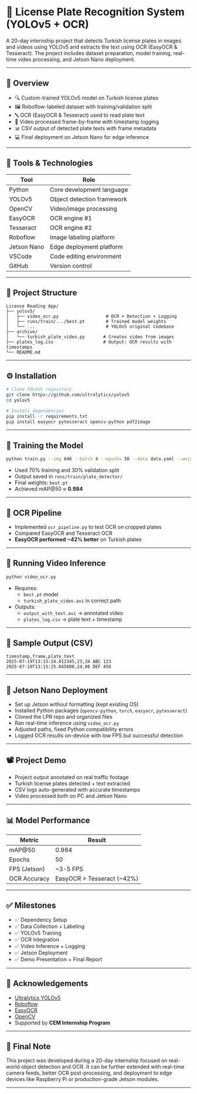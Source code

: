 # 🚗 License Plate Recognition System (YOLOv5 + OCR)

A 20-day internship project that detects Turkish license plates in images and videos using YOLOv5 and extracts the text using OCR (EasyOCR & Tesseract). The project includes dataset preparation, model training, real-time video processing, and Jetson Nano deployment.

---

## 📌 Overview

- 🔍 Custom-trained YOLOv5 model on Turkish license plates  
- 🖼️ Roboflow-labeled dataset with training/validation split  
- 🔤 OCR (EasyOCR & Tesseract) used to read plate text  
- 🎥 Video processed frame-by-frame with timestamp logging  
- 📊 CSV output of detected plate texts with frame metadata  
- 💻 Final deployment on Jetson Nano for edge inference  

---

## 🧰 Tools & Technologies

| Tool         | Role                            |
|--------------|---------------------------------|
| Python       | Core development language       |
| YOLOv5       | Object detection framework      |
| OpenCV       | Video/image processing          |
| EasyOCR      | OCR engine #1                   |
| Tesseract    | OCR engine #2                   |
| Roboflow     | Image labeling platform         |
| Jetson Nano  | Edge deployment platform        |
| VSCode       | Code editing environment        |
| GitHub       | Version control                 |

---

## 📁 Project Structure

```plaintext
License Reading App/
├── yolov5/
│   ├── video_ocr.py                  # OCR + Detection + Logging
│   ├── runs/train/.../best.pt        # Trained model weights
│   └── ...                           # YOLOv5 original codebase
├── archive/
│   └── turkish_plate_video.py       # Creates video from images
├── plates_log.csv                   # Output: OCR results with timestamps
└── README.md                        
```

---

## ⚙️ Installation

```bash
# Clone YOLOv5 repository
git clone https://github.com/ultralytics/yolov5
cd yolov5

# Install dependencies
pip install -r requirements.txt
pip install easyocr pytesseract opencv-python pdf2image
```

---

## 🧪 Training the Model

```bash
python train.py --img 640 --batch 4 --epochs 50 --data data.yaml --weights yolov5s.pt --name plate_detector
```

- Used 70% training and 30% validation split
- Output saved in `runs/train/plate_detector/`
- Final weights: `best.pt`
- Achieved mAP@50 ≈ **0.984**

---

## 🧠 OCR Pipeline

- Implemented `ocr_pipeline.py` to test OCR on cropped plates
- Compared EasyOCR and Tesseract OCR
- **EasyOCR performed ~42% better** on Turkish plates

---

## 🎥 Running Video Inference

```bash
python video_ocr.py
```

- Requires:  
  - `best.pt` model  
  - `turkish_plate_video.avi` in correct path  
- Outputs:  
  - `output_with_text.avi` → annotated video  
  - `plates_log.csv` → plate text + timestamp  

---

## 🧾 Sample Output (CSV)

```csv
timestamp,frame,plate_text
2025-07-19T13:15:24.012345,23,34 ABC 123
2025-07-19T13:15:25.045600,24,06 DEF 456
```

---

## 🚀 Jetson Nano Deployment

- Set up Jetson without formatting (kept existing OS)
- Installed Python packages (`opencv-python`, `torch`, `easyocr`, `pytesseract`)
- Cloned the LPR repo and organized files
- Ran real-time inference using `video_ocr.py`
- Adjusted paths, fixed Python compatibility errors
- Logged OCR results on-device with low FPS but successful detection

---

## 📽️ Project Demo

- Project output annotated on real traffic footage
- Turkish license plates detected + text extracted
- CSV logs auto-generated with accurate timestamps
- Video processed both on PC and Jetson Nano

---

## 📊 Model Performance

| Metric     | Result      |
|------------|-------------|
| mAP@50     | 0.984       |
| Epochs     | 50          |
| FPS (Jetson) | ~3-5 FPS  |
| OCR Accuracy | EasyOCR > Tesseract (~42%) |

---

## ✅ Milestones

- ✅ Dependency Setup  
- ✅ Data Collection + Labeling  
- ✅ YOLOv5 Training  
- ✅ OCR Integration  
- ✅ Video Inference + Logging  
- ✅ Jetson Deployment  
- ✅ Demo Presentation + Final Report  

---

## 📎 Acknowledgements

- [Ultralytics YOLOv5](https://github.com/ultralytics/yolov5)
- [Roboflow](https://roboflow.com/)
- [EasyOCR](https://github.com/JaidedAI/EasyOCR)
- [OpenCV](https://opencv.org/)
- Supported by **CEM Internship Program**

---

## 📌 Final Note

This project was developed during a 20-day internship focused on real-world object detection and OCR. It can be further extended with real-time camera feeds, better OCR post-processing, and deployment to edge devices like Raspberry Pi or production-grade Jetson modules.

---
